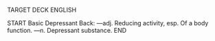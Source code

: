 TARGET DECK
ENGLISH

START
Basic
Depressant
Back: —adj. Reducing activity, esp. Of a body function. —n. Depressant substance.
END
